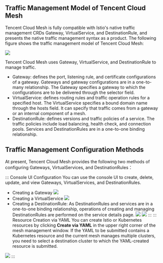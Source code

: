 ## Traffic Management Model of Tencent Cloud Mesh

Tencent Cloud Mesh is fully compatible with Istio's native traffic management CRDs Gateway, VirtualService, and DestinationRule, and presents the native traffic management syntax as a product. The following figure shows the traffic management model of Tencent Cloud Mesh:

![](https://qcloudimg.tencent-cloud.cn/raw/629939a71bc86e64f73df1d5036a3f41.png)

Tencent Cloud Mesh uses Gateway, VirtualService, and DestinationRule to manage traffic.

- Gateway: defines the port, listening rule, and certificate configurations of a gateway. Gateways and gateway configurations are in a one-to-many relationship. The Gateway specifies a gateway to which the configurations are to be delivered through the selector field.
- VirtualService: defines routing rules and traffic operation rules for a specified host. The VirtualService specifies a bound domain name through the hosts field. It can specify that traffic comes from a gateway or an internal component of a mesh.
- DestinationRule: defines versions and traffic policies of a service. The traffic policies include load balancing, health check, and connection pools. Services and DestinationRules are in a one-to-one binding relationship.

## Traffic Management Configuration Methods

At present, Tencent Cloud Mesh provides the following two methods of configuring Gateways, VirtualServices, and DestinationRules：


<dx-tabs>
::: Console UI Configuration
You can use the console UI to create, delete, update, and view Gateways, VirtualServices, and DestinationRules.

- Creating a Gateway
![](https://qcloudimg.tencent-cloud.cn/raw/425f12e06765f2e912e85234692a7042.png)
- Creating a VirtualService
![](https://qcloudimg.tencent-cloud.cn/raw/a244f690e1d666f871d6d9531caa2129.png)
- Creating a DestinationRule: As DestinationRules and services are in a one-to-one binding relationship, operations of creating and managing DestinationRules are performed on the service details page.
![](https://qcloudimg.tencent-cloud.cn/raw/4c51598a9c2d3162dab10e6e85be0c43.png)
![](https://qcloudimg.tencent-cloud.cn/raw/c902d405dbf4cce7fe146f5efad2e2a5.png)
:::
::: Resource Creation via YAML
You can create Istio or Kubernetes resources by clicking **Create via YAML** in the upper right corner of the mesh management window. If the YAML to be submitted contains a Kubernetes resource and the current mesh manages multiple clusters, you need to select a destination cluster to which the YAML-created resource is submitted.

![](https://qcloudimg.tencent-cloud.cn/raw/507b0c8c8d8888a877788744f66a4819.png)
:::
</dx-tabs>

